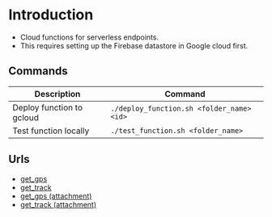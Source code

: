 # Introduction
- Cloud functions for serverless endpoints. 
- This requires setting up the Firebase datastore in Google cloud first.

## Commands
| Description | Command |
| --- | --- |
| Deploy function to gcloud | ```./deploy_function.sh <folder_name> <id>``` |
| Test function locally | ```./test_function.sh <folder_name>``` |

## Urls
- [get_gps](https://australia-southeast1-gps-tracking-433211.cloudfunctions.net/get-gps)
- [get_track](https://australia-southeast1-gps-tracking-433211.cloudfunctions.net/get-track)
- [get_gps (attachment)](https://australia-southeast1-gps-tracking-433211.cloudfunctions.net/get-gps?download=gps_data.csv&max_rows=128)
- [get_track (attachment)](https://australia-southeast1-gps-tracking-433211.cloudfunctions.net/get-track?download=gps_visualiser_track.csv&max_rows=128&user_id=0)
